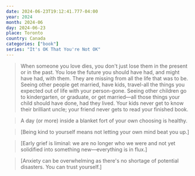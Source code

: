 ```yaml
---
date: 2024-06-23T19:12:41.777-04:00
year: 2024
month: 2024-06
day: 2024-06-23
place: Toronto
country: Canada
categories: ["book"]
series: "It's OK That You're Not OK"
---
```

> When someone you love dies, you don't just lose them in the present or in the past. You lose the future you should have had, and might have had, with them. They are missing from all the life that was to be. Seeing other people get married, have kids, travel-all the things you expected out of life with your person-gone. Seeing other children go to kindergarten, or graduate, or get married—all those things your child should have done, had they lived. Your kids never get to know their brilliant uncle; your friend never gets to read your finished book.

> A day (or more) inside a blanket fort of your own choosing is healthy.

> [Being kind to yourself means not letting your own mind beat you up.]

> [Early grief is liminal: we are no longer who we were and not yet solidified into something new—everything is in flux.]

> [Anxiety can be overwhelming as there's no shortage of potential disasters. You can trust yourself.]
